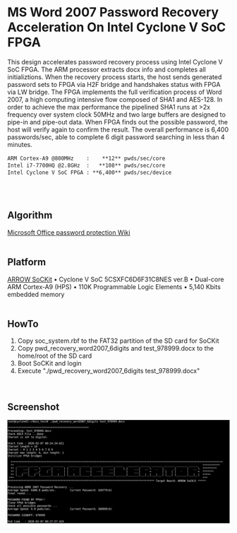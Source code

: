# MS Word 2007 Password Recovery Acceleration On Intel Cyclone V SoC FPGA
This design accelerates password recovery process using Intel Cyclone V SoC FPGA. The ARM processor extracts docx info and completes all initializtions. When the recovery process starts, the host sends generated password sets to FPGA via H2F bridge and handshakes status with FPGA via LW bridge. The FPGA implements the full verification process of Word 2007, a high computing intensive flow composed of SHA1 and AES-128. In order to achieve the max performance the pipelined SHA1 runs at >2x frequency over system clock 50MHz and two large buffers are designed to pipe-in and pipe-out data. When FPGA finds out the possible password, the host will verify again to confirm the result. The overall performance is 6,400 passwords/sec, able to complete 6 digit password searching in less than 4 minutes.

	ARM Cortex-A9 @800MHz    :    **12** pwds/sec/core
	Intel i7-7700HQ @2.8GHz  :   **108** pwds/sec/core
	Intel Cyclone V SoC FPGA : **6,400** pwds/sec/device

<br/>
<br/>

Algorithm
------
[Microsoft Office password protection Wiki](https://en.wikipedia.org/wiki/Microsoft_Office_password_protection)
<br/>
<br/>

Platform
------
[ARROW SoCKit](https://www.arrow.com/en/products/sockit/arrow-development-tools)
	• Cyclone V SoC 5CSXFC6D6F31C8NES ver.B
	• Dual-core ARM Cortex-A9 (HPS)
	• 110K Programmable Logic Elements
	• 5,140 Kbits embedded memory
<br/>
<br/>

HowTo
------
1. Copy soc_system.rbf to the FAT32 partition of the SD card for SoCKit
2. Copy pwd_recovery_word2007_6digits and test_978999.docx to the home/root of the SD card
3. Boot SoCKit and login
4. Execute "./pwd_recovery_word2007_6digits test_978999.docx"
<br/>

Screenshot
------
![](result_screenshot.png)

